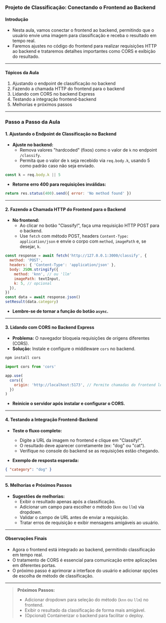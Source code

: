### **Projeto de Classificação: Conectando o Frontend ao Backend**

#### Introdução

- Nesta aula, vamos conectar o frontend ao backend, permitindo que o usuário envie uma imagem para classificação e receba o resultado em tempo real.
- Faremos ajustes no código do frontend para realizar requisições HTTP ao backend e trataremos detalhes importantes como CORS e exibição do resultado.

---

#### Tópicos da Aula

1. Ajustando o endpoint de classificação no backend
2. Fazendo a chamada HTTP do frontend para o backend
3. Lidando com CORS no backend Express
4. Testando a integração frontend-backend
5. Melhorias e próximos passos

---

### Passo a Passo da Aula

#### 1. Ajustando o Endpoint de Classificação no Backend

- **Ajuste no backend:**
  - Remova valores "hardcoded" (fixos) como o valor de `k` no endpoint `/classify`.
  - Permita que o valor de `k` seja recebido via `req.body.k`, usando 5 como padrão caso não seja enviado.

```javascript
const k = req.body.k || 5
```

- **Retorne erro 400 para requisições inválidas:**

```javascript
return res.status(400).send({ error: 'No method found' })
```

---

#### 2. Fazendo a Chamada HTTP do Frontend para o Backend

- **No frontend:**
  - Ao clicar no botão "Classify!", faça uma requisição HTTP POST para o backend.
  - Use `fetch` com método POST, headers `Content-Type: application/json` e envie o corpo com `method`, `imagePath` e, se desejar, `k`.

```javascript
const response = await fetch('http://127.0.0.1:3000/classify', {
  method: 'POST',
  headers: { 'Content-Type': 'application/json' },
  body: JSON.stringify({
    method: 'knn', // ou 'llm'
    imagePath: textInput,
    k: 5, // opcional
  }),
})
const data = await response.json()
setResult(data.category)
```

- **Lembre-se de tornar a função do botão `async`.**

---

#### 3. Lidando com CORS no Backend Express

- **Problema:** O navegador bloqueia requisições de origens diferentes (CORS).
- **Solução:** Instale e configure o middleware `cors` no backend.

```sh
npm install cors
```

```javascript
import cors from 'cors'

app.use(
  cors({
    origin: 'http://localhost:5173', // Permite chamadas do frontend local
  })
)
```

- **Reinicie o servidor após instalar e configurar o CORS.**

---

#### 4. Testando a Integração Frontend-Backend

- **Teste o fluxo completo:**

  - Digite a URL da imagem no frontend e clique em "Classify!".
  - O resultado deve aparecer corretamente (ex: "dog" ou "cat").
  - Verifique no console do backend se as requisições estão chegando.

- **Exemplo de resposta esperada:**

```json
{ "category": "dog" }
```

---

#### 5. Melhorias e Próximos Passos

- **Sugestões de melhorias:**
  - Exibir o resultado apenas após a classificação.
  - Adicionar um campo para escolher o método (`knn` ou `llm`) via dropdown.
  - Validar o campo de URL antes de enviar a requisição.
  - Tratar erros de requisição e exibir mensagens amigáveis ao usuário.

---

#### Observações Finais

- Agora o frontend está integrado ao backend, permitindo classificação em tempo real.
- O tratamento de CORS é essencial para comunicação entre aplicações em diferentes portas.
- O próximo passo é aprimorar a interface do usuário e adicionar opções de escolha de método de classificação.

---

> **Próximos Passos:**
>
> - Adicionar dropdown para seleção do método (`knn` ou `llm`) no frontend.
> - Exibir o resultado da classificação de forma mais amigável.
> - (Opcional) Containerizar o backend para facilitar o deploy.
